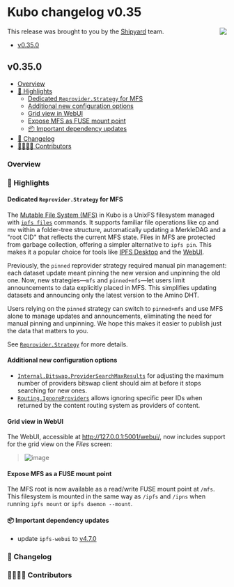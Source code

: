 # Kubo changelog v0.35

<a href="http://ipshipyard.com/"><img align="right" src="https://github.com/user-attachments/assets/39ed3504-bb71-47f6-9bf8-cb9a1698f272" /></a>

This release  was brought to you by the [Shipyard](http://ipshipyard.com/) team.

- [v0.35.0](#v0340)

## v0.35.0

- [Overview](#overview)
- [🔦 Highlights](#-highlights)
  - [Dedicated `Reprovider.Strategy` for MFS](#dedicated-reproviderstrategy-for-mfs)
  - [Additional new configuration options](#additional-new-configuration-options)
  - [Grid view in WebUI](#grid-view-in-webui)
  - [Expose MFS as FUSE mount point](#expose-mfs-as-fuse-mount-point)
  - [📦️ Important dependency updates](#-important-dependency-updates)
- [📝 Changelog](#-changelog)
- [👨‍👩‍👧‍👦 Contributors](#-contributors)

### Overview

### 🔦 Highlights

#### Dedicated `Reprovider.Strategy` for MFS

The [Mutable File System (MFS)](https://docs.ipfs.tech/concepts/glossary/#mfs) in Kubo is a UnixFS filesystem managed with [`ipfs files`](https://docs.ipfs.tech/reference/kubo/cli/#ipfs-files) commands. It supports familiar file operations like cp and mv within a folder-tree structure, automatically updating a MerkleDAG and a "root CID" that reflects the current MFS state. Files in MFS are protected from garbage collection, offering a simpler alternative to `ipfs pin`. This makes it a popular choice for tools like [IPFS Desktop](https://docs.ipfs.tech/install/ipfs-desktop/) and the [WebUI](https://github.com/ipfs/ipfs-webui/#readme).

Previously, the `pinned` reprovider strategy required manual pin management: each dataset update meant pinning the new version and unpinning the old one. Now, new strategies—`mfs` and `pinned+mfs`—let users limit announcements to data explicitly placed in MFS. This simplifies updating datasets and announcing only the latest version to the Amino DHT.

Users relying on the `pinned` strategy can switch to `pinned+mfs` and use MFS alone to manage updates and announcements, eliminating the need for manual pinning and unpinning. We hope this makes it easier to publish just the data that matters to you.

See [`Reprovider.Strategy`](https://github.com/ipfs/kubo/blob/master/docs/config.md#reproviderstrategy) for more details.

#### Additional new configuration options

- [`Internal.Bitswap.ProviderSearchMaxResults`](https://github.com/ipfs/kubo/blob/master/docs/config.md##internalbitswapprovidersearchmaxresults) for adjusting the maximum number of providers bitswap client should aim at before it stops searching for new ones.
- [`Routing.IgnoreProviders`](https://github.com/ipfs/kubo/blob/master/docs/config.md#routingignoreproviders) allows ignoring specific peer IDs when returned by the content routing system as providers of content.

#### Grid view in WebUI

The WebUI, accessible at http://127.0.0.1:5001/webui/, now includes support for the grid view on the _Files_ screen:

> ![image](https://github.com/user-attachments/assets/80dcf0d0-8103-426f-ae91-416fb25d32b6)

#### Expose MFS as a FUSE mount point

The MFS root is now available as a read/write FUSE mount point at `/mfs`. This filesystem is mounted in the same way as `/ipfs` and `/ipns` when running `ipfs mount` or `ipfs daemon --mount`.

#### 📦️ Important dependency updates

- update `ipfs-webui` to [v4.7.0](https://github.com/ipfs/ipfs-webui/releases/tag/v4.7.0)

### 📝 Changelog

### 👨‍👩‍👧‍👦 Contributors

